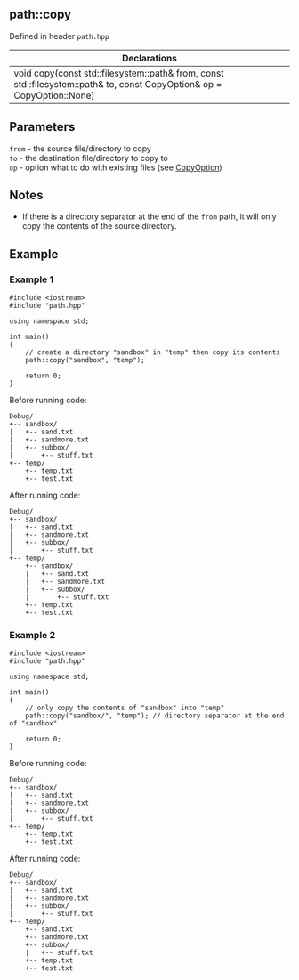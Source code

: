 ## path::copy
Defined in header `path.hpp`

| Declarations |
| --- |
| void copy(const std::filesystem::path& from, const std::filesystem::path& to, const CopyOption& op = CopyOption::None) |

## Parameters
`from` - the source file/directory to copy \
`to` - the destination file/directory to copy to \
`op` - option what to do with existing files (see [CopyOption](../Enums/CopyOption.md))

## Notes
- If there is a directory separator at the end of the `from` path, it will only copy the contents of the source directory.

## Example
### Example 1
```
#include <iostream>
#include "path.hpp"

using namespace std;

int main()
{
    // create a directory "sandbox" in "temp" then copy its contents
    path::copy("sandbox", "temp"); 

    return 0;
}
```
Before running code:
```
Debug/
+-- sandbox/
|   +-- sand.txt
|   +-- sandmore.txt
|   +-- subbox/
|       +-- stuff.txt
+-- temp/
    +-- temp.txt
    +-- test.txt
```
After running code:
```
Debug/
+-- sandbox/
|   +-- sand.txt
|   +-- sandmore.txt
|   +-- subbox/
|       +-- stuff.txt
+-- temp/
    +-- sandbox/
    |   +-- sand.txt
    |   +-- sandmore.txt
    |   +-- subbox/
    |       +-- stuff.txt
    +-- temp.txt
    +-- test.txt
```

### Example 2
```
#include <iostream>
#include "path.hpp"

using namespace std;

int main()
{
    // only copy the contents of "sandbox" into "temp"
    path::copy("sandbox/", "temp"); // directory separator at the end of "sandbox"

    return 0;
}
```
Before running code:
```
Debug/
+-- sandbox/
|   +-- sand.txt
|   +-- sandmore.txt
|   +-- subbox/
|       +-- stuff.txt
+-- temp/
    +-- temp.txt
    +-- test.txt
```
After running code:
```
Debug/
+-- sandbox/
|   +-- sand.txt
|   +-- sandmore.txt
|   +-- subbox/
|       +-- stuff.txt
+-- temp/
    +-- sand.txt
    +-- sandmore.txt
    +-- subbox/
    |   +-- stuff.txt
    +-- temp.txt
    +-- test.txt
```
